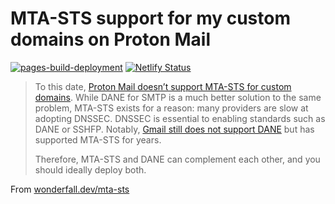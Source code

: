 # MTA-STS support for my custom domains on Proton Mail
[![pages-build-deployment](https://github.com/mce0/mta-sts/actions/workflows/pages/pages-build-deployment/badge.svg)](https://github.com/mce0/mta-sts/actions/workflows/pages/pages-build-deployment) [![Netlify Status](https://api.netlify.com/api/v1/badges/20b30d6a-270b-4981-8ce1-396646d82330/deploy-status)](https://app.netlify.com/sites/flourishing-bubblegum-bc3b90/deploys)

> To this date, [Proton Mail doesn’t support MTA-STS for custom domains](https://old.reddit.com/r/ProtonMail/comments/y6q6g8/mtasts_for_custom_domains/). While DANE for SMTP is a much better solution to the same problem, MTA-STS exists for a reason: many providers are slow at adopting DNSSEC. DNSSEC is essential to enabling standards such as DANE or SSHFP. Notably, [Gmail still does not support DANE](https://www.hardenize.com/report/gmail.com/1689164394#email_dane) but has supported MTA-STS for years.
> 
> Therefore, MTA-STS and DANE can complement each other, and you should ideally deploy both.

From [wonderfall.dev/mta-sts](https://wonderfall.dev/mta-sts/)
